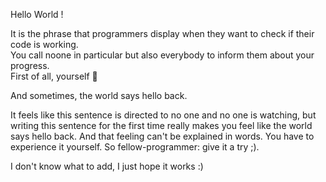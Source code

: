 Hello World ! 

It is the phrase that programmers display when they want to check if their code is working.  
You call noone in particular but also everybody to inform them about your progress.  
First of all, yourself :slightly_smiling_face:   

And sometimes, the world says hello back.

It feels like this sentence is directed to no one and no one
is watching, but writing this sentence for the first time 
really makes you feel like the world says hello back. And that feeling
can't be explained in words. You have to experience it yourself.
So fellow-programmer: give it a try ;). 

I don't know what to add, I just hope it works :)
